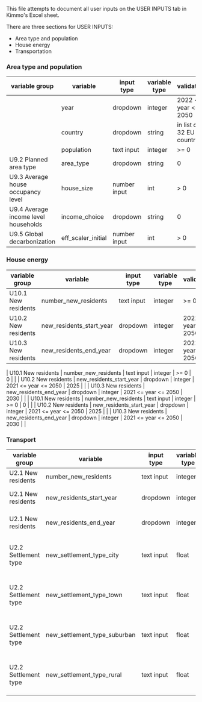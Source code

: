 This file attempts to document all user inputs on the USER INPUTS tab in Kimmo's Excel sheet.

There are three sections for USER INPUTS:
- Area type and population
- House energy
- Transportation

### Area type and population
| variable group | variable | input type | variable type | validation | default | notes |
|---|---|---|---|---|---|---|
|| year | dropdown | integer | 2022 <= year <= 2050 | 2021 | |
|| country | dropdown | string | in list of 32 EU countries | | |
|| population | text input | integer | >= 0 | | |
| U9.2 Planned area type | area_type | dropdown | string | 0 | rural | 0 |
| U9.3 Average house occupancy level | house_size | number input | int | > 0 | 0 | picks default when undefined |
| U9.4 Average income level households | income_choice | dropdown | string | 0 | 0 |  |
| U9.5 Global decarbonization | eff_scaler_initial | number input | int | > 0| 0 | |


### House energy

| variable group | variable | input type | variable type | validation | default | notes |
|---|---|---|---|---|---|---|
| U10.1 New residents | number_new_residents | text input | integer | >= 0 | 0 | |
| U10.2 New residents | new_residents_start_year | dropdown | integer | 2021 <= year <= 2050 | 2025 | |
| U10.3 New residents | new_residents_end_year | dropdown | integer | 2021 <= year <= 2050 | 2030 | |

| U10.1 New residents | number_new_residents | text input | integer | >= 0 | 0 | |
| U10.2 New residents | new_residents_start_year | dropdown | integer | 2021 <= year <= 2050 | 2025 | |
| U10.3 New residents | new_residents_end_year | dropdown | integer | 2021 <= year <= 2050 | 2030 | |
| U10.1 New residents | number_new_residents | text input | integer | >= 0 | 0 | |
| U10.2 New residents | new_residents_start_year | dropdown | integer | 2021 <= year <= 2050 | 2025 | |
| U10.3 New residents | new_residents_end_year | dropdown | integer | 2021 <= year <= 2050 | 2030 | |


### Transport

| variable group | variable | input type | variable type | validation | default | notes |
|---|---|---|---|---|---|---|
| U2.1 New residents | number_new_residents | text input | integer | >= 0 | 0 | |
| U2.1 New residents | new_residents_start_year | dropdown | integer | 2021 <= year <= 2050 | 2025 | |
| U2.1 New residents | new_residents_end_year | dropdown | integer | 2021 <= year <= 2050 | 2030 | |
| U2.2 Settlement type | new_settlement_type_city | text input | float | 0 <= val <= 100 | 0 | total must sum to 100% |
| U2.2 Settlement type | new_settlement_type_town | text input | float | 0 <= val <= 100 | 0 | total must sum to 100% |
| U2.2 Settlement type | new_settlement_type_suburban | text input | float | 0 <= val <= 100 | 0 | total must sum to 100% |
| U2.2 Settlement type | new_settlement_type_rural | text input | float | 0 <= val <= 100 | 0 | total must sum to 100% |